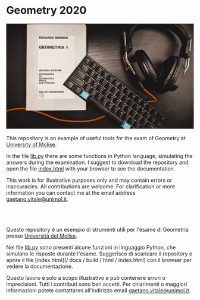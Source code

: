 # Geometry 2020

![](PXL_20201211_105426045_Original.jpg)

This repository is an example of useful tools for the exam of Geometry at [University of Molise](https://www2.dipmedicina.unimol.it/ingegneria-medica/). 

In the file [lib.py](code/lib.py) there are some functions in Python language, simulating the answers during the examination. I suggest to download the repository and open the file [index.html](/docs/build/html/index.html) with your browser to see the documentation.

This work is for illustrative purposes only and may contain errors or inaccuracies. All contributions are welcome. For clarification or more information you can contact me at the email address gaetano.vitale@unimol.it.

\
\
\
Questo repository è un esempio di strumenti utili per l'esame di Geometria presso [Università del Molise](https://www2.dipmedicina.unimol.it/ingegneria-medica/).

Nel file [lib.py](code/lib.py) sono presenti alcune funzioni in linguaggio Python, che simulano le risposte durante l'esame. Suggerisco di scaricare il repository e aprire il file [index.html](/ docs / build / html / index.html) con il browser per vedere la documentazione.

Questo lavoro è solo a scopo illustrativo e può contenere errori o imprecisioni. Tutti i contributi sono ben accetti. Per chiarimenti o maggiori informazioni potete contattarmi all'indirizzo email gaetano.vitale@unimol.it.


